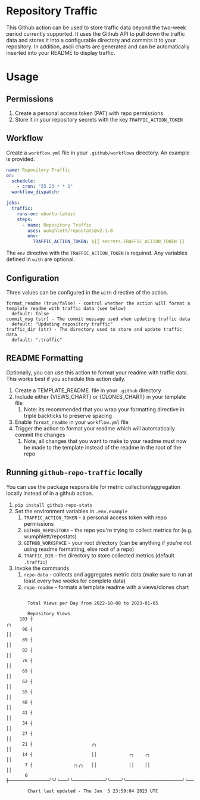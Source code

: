 # Repository Traffic

This Github action can be used to store traffic data beyond the two-week period currently supported.
It uses the Github API to pull down the traffic data and stores it into a configurable directory and commits it to your 
repository. In addition, ascii charts are generated and can be automatically inserted into your README to display traffic.

# Usage
## Permissions
1. Create a personal access token (PAT) with repo permissions
2. Store it in your repository secrets with the key `TRAFFIC_ACTION_TOKEN`

## Workflow
Create a `workflow.yml` file in your `.github/workflows` directory. An example is provided.

```yaml
name: Repository Traffic
on:
  schedule:
    - cron: "55 23 * * 1"
  workflow_dispatch:

jobs:
  traffic:
    runs-on: ubuntu-latest
    steps:
      - name: Repository Traffic
        uses: wumphlett/repostats@v2.1.0
        env:
          TRAFFIC_ACTION_TOKEN: ${{ secrets.TRAFFIC_ACTION_TOKEN }}
```
The `env` directive with the `TRAFFIC_ACTION_TOKEN` is required. Any variables defined in `with` are optional.

## Configuration
Three values can be configured in the `with` directive of the action.
```
format_readme (true/false) - control whether the action will format a template readme with traffic data (see below)
  default: false
commit_msg (str) - The commit message used when updating traffic data
  default: "Updating repository traffic"
traffic_dir (str) - The directory used to store and update traffic data
  default: ".traffic"
```

## README Formatting
Optionally, you can use this action to format your readme with traffic data. This works best if you schedule this action
daily.

1. Create a TEMPLATE_README.<any type> file in your `.github` directory
2. Include either {VIEWS_CHART} or {CLONES_CHART} in your template file
   1. Note: its recommended that you wrap your formatting directive in triple backticks to preserve spacing
3. Enable `format_readme` in your `workflow.yml` file
4. Trigger the action to format your readme which will automatically commit the changes
   1. Note, all changes that you want to make to your readme must now be made to the template instead of the readme in the root of the repo

## Running `github-repo-traffic` locally
You can use the package responsible for metric collection/aggregation locally instead of in a github action.

1. `pip install github-repo-stats`
2. Set the environment variables in `.env.example`
   1. `TRAFFIC_ACTION_TOKEN` - a personal access token with repo permissions
   2. `GITHUB_REPOSITORY` - the repo you're trying to collect metrics for (e.g. wumphlett/repostats)
   3. `GITHUB_WORKSPACE` - your root directory (can be anything if you're not using readme formatting, else root of a repo)
   4. `TRAFFIC_DIR` - the directory to store collected metrics (default `.traffic`)
3. Invoke the commands
   1. `repo-data` - collects and aggregates metric data (make sure to run at least every two weeks for complete data)
   2. `repo-readme` - formats a template readme with a views/clones chart

```

        Total Views per Day from 2022-10-08 to 2023-01-05

        Repository Views
     103 ┼                                                                 ╭╮
      96 ┤                                                                 ││
      89 ┤                                                                 ││
      82 ┤                                                                 ││
      76 ┤                                                                 ││
      69 ┤                                                                 ││
      62 ┤                                                                 ││
      55 ┤                                                                 ││
      48 ┤                                                                 ││
      41 ┤                                                                 ││
      34 ┤                                                                 ││
      27 ┤                                                                 ││
      21 ┤                      ╭╮                                         ││
      14 ┤                      ││            ╭╮    ╭╮                     ││
       7 ┤               ╭╮╭╮   ││            ││    ││                     ││
       0 ┼───────────────╯╰╯╰───╯╰────────────╯╰────╯╰─────────────────────╯╰──────────────────────

        Chart last updated - Thu Jan  5 23:59:04 2023 UTC
        
```
